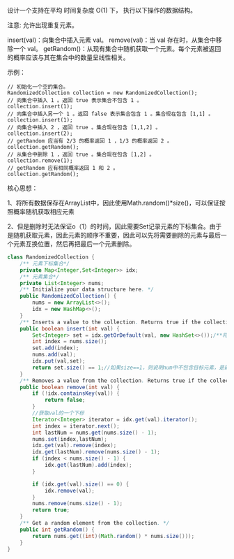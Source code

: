 设计一个支持在平均 时间复杂度 O(1) 下， 执行以下操作的数据结构。

注意: 允许出现重复元素。

insert(val)：向集合中插入元素 val。
remove(val)：当 val 存在时，从集合中移除一个 val。
getRandom()：从现有集合中随机获取一个元素。每个元素被返回的概率应该与其在集合中的数量呈线性相关。

示例：

```
// 初始化一个空的集合。
RandomizedCollection collection = new RandomizedCollection();
// 向集合中插入 1 。返回 true 表示集合不包含 1 。
collection.insert(1);
// 向集合中插入另一个 1 。返回 false 表示集合包含 1 。集合现在包含 [1,1] 。
collection.insert(1);
// 向集合中插入 2 ，返回 true 。集合现在包含 [1,1,2] 。
collection.insert(2);
// getRandom 应当有 2/3 的概率返回 1 ，1/3 的概率返回 2 。
collection.getRandom();
// 从集合中删除 1 ，返回 true 。集合现在包含 [1,2] 。
collection.remove(1);
// getRandom 应有相同概率返回 1 和 2 。
collection.getRandom();
```

核心思想：

1、将所有数据保存在ArrayList中，因此使用Math.random()*size()，可以保证按照概率随机获取相应元素

2、但是删除时无法保证o（1）的时间，因此需要Set<Integer>记录元素的下标集合。由于是随机获取元素，因此元素的顺序不重要，因此可以先将需要删除的元素与最后一个元素互换位置，然后再把最后一个元素删除。

```java
class RandomizedCollection {
    /** 元素下标集合*/
    private Map<Integer,Set<Integer>> idx;
    /** 元素集合*/
    private List<Integer> nums;
    /** Initialize your data structure here. */
    public RandomizedCollection() {
        nums = new ArrayList<>();
        idx = new HashMap<>();
    }
    /** Inserts a value to the collection. Returns true if the collection did not already contain the specified element. */
    public boolean insert(int val) {
        Set<Integer> set = idx.getOrDefault(val, new HashSet<>());/**将元素添加到num末尾*/
        int index = nums.size();
        set.add(index);
        nums.add(val);
        idx.put(val,set);
        return set.size() == 1;//如果size==1，则说明num中不包含目标元素，是新加入的元素
    }
    /** Removes a value from the collection. Returns true if the collection contained the specified element. */
    public boolean remove(int val) {
        if (!idx.containsKey(val)) {
            return false;
        }
        //获取val的一个下标
        Iterator<Integer> iterator = idx.get(val).iterator();
        int index = iterator.next();
        int lastNum = nums.get(nums.size() - 1);
        nums.set(index,lastNum);
        idx.get(val).remove(index);
        idx.get(lastNum).remove(nums.size() - 1);
        if (index < nums.size() - 1) {
            idx.get(lastNum).add(index);
        }

        if (idx.get(val).size() == 0) {
            idx.remove(val);
        }
        nums.remove(nums.size() - 1);
        return true;
    }
    /** Get a random element from the collection. */
    public int getRandom() {
        return nums.get((int)(Math.random() * nums.size()));
    }
}

```





